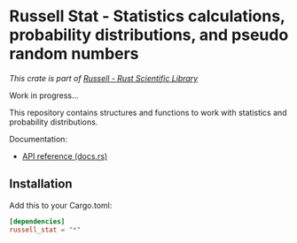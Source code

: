 # Russell Stat - Statistics calculations, probability distributions, and pseudo random numbers

_This crate is part of [Russell - Rust Scientific Library](https://github.com/cpmech/russell)_

Work in progress...

This repository contains structures and functions to work with statistics and probability distributions.

Documentation:

- [API reference (docs.rs)](https://docs.rs/russell_stat)

## Installation

Add this to your Cargo.toml:

```toml
[dependencies]
russell_stat = "*"
```
